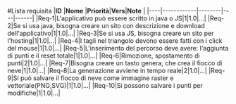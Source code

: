 #Lista requisita
|**ID**	|**Nome**			|**Priorità**|**Vers**|**Note**  |
|----|------------|--------|----|------|
|Req-1|L'applicativo può essere scritto in java o JS|1|1.0|...|
|Req-2|Se si usa java, bisogna creare un sito con descrizione e download dell'applicativo|1|1.0|...|
|Req-3|Se si usa JS, bisogna creare un sito per l'hosting|1|1.0|...|
|Req-4|I tagli nel triangolo devono essere fatti con i click del mouse|1|1.0|...|
|Req-5|L'inserimento del percorso deve avere: l'aggiunta di punti e il reset totale|1|1.0|...|
|Req-6|Rimozione, spostamento di punti|2|1.0|...|
|Req-7|Bisogna creare un tasto genera, che crea il fiocco di neve|1|1.0|...|
|Req-8|La generazione avviene in tempo reale|2|1.0|...|
|Req-9|Si può salvare il fiocco di neve come immagine raster e vettoriale(PNG,SVG)|1|1.0|...|
|Req-10|Si possono salvare i punti per modifiche|1|1.0|...|
